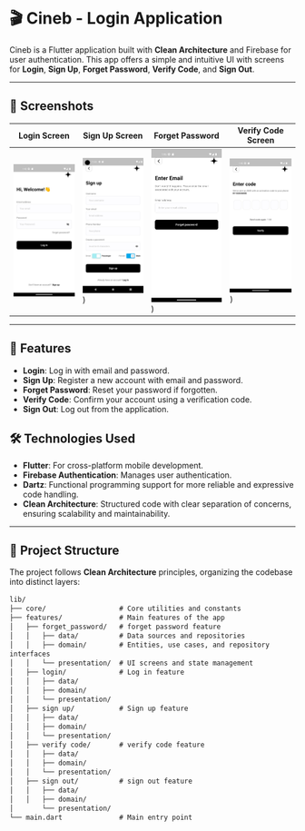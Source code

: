 # 🎬 Cineb - Login Application

Cineb is a Flutter application built with **Clean Architecture** and Firebase for user authentication. This app offers a simple and intuitive UI with screens for **Login**, **Sign Up**, **Forget Password**, **Verify Code**, and **Sign Out**.

---

## 📱 Screenshots

| Login Screen                           | Sign Up Screen                            | Forget Password                                            | Verify Code Screen                                 |
| -------------------------------------- | ----------------------------------------- | ---------------------------------------------------------- | -------------------------------------------------- |
| ![Login Screen](https://raw.githubusercontent.com/Mostafa3wad/CleanArchitectureFirebaseAuth/refs/heads/main/assets/app/login.png) | ![Sign Up Screen](https://raw.githubusercontent.com/Mostafa3wad/CleanArchitectureFirebaseAuth/refs/heads/main/assets/app/sign%20up.png)) | ![Forget Password Screen](https://raw.githubusercontent.com/Mostafa3wad/CleanArchitectureFirebaseAuth/refs/heads/main/assets/app/forget%20password.png)) | ![Verify Code Screen](https://raw.githubusercontent.com/Mostafa3wad/CleanArchitectureFirebaseAuth/refs/heads/main/assets/app/verify%20code.png)) |



---

## 🚀 Features

- **Login**: Log in with email and password.
- **Sign Up**: Register a new account with email and password.
- **Forget Password**: Reset your password if forgotten.
- **Verify Code**: Confirm your account using a verification code.
- **Sign Out**: Log out from the application.

## 🛠️ Technologies Used

- **Flutter**: For cross-platform mobile development.
- **Firebase Authentication**: Manages user authentication.
- **Dartz**: Functional programming support for more reliable and expressive code handling.
- **Clean Architecture**: Structured code with clear separation of concerns, ensuring scalability and maintainability.

---

## 📂 Project Structure

The project follows **Clean Architecture** principles, organizing the codebase into distinct layers:

```plaintext
lib/
├── core/                  # Core utilities and constants
├── features/              # Main features of the app
│   ├── forget_password/   # forget password feature
│   │   ├── data/          # Data sources and repositories
│   │   ├── domain/        # Entities, use cases, and repository interfaces
│   │   └── presentation/  # UI screens and state management
│   ├── login/             # Log in feature
│   │   ├── data/
│   │   ├── domain/
│   │   └── presentation/
│   ├── sign up/           # Sign up feature
│   │   ├── data/
│   │   ├── domain/
│   │   └── presentation/
│   ├── verify code/       # verify code feature
│   │   ├── data/
│   │   ├── domain/
│   │   └── presentation/
│   ├── sign out/          # sign out feature
│   │   ├── data/
│   │   ├── domain/
│       └── presentation/
└── main.dart              # Main entry point
```
